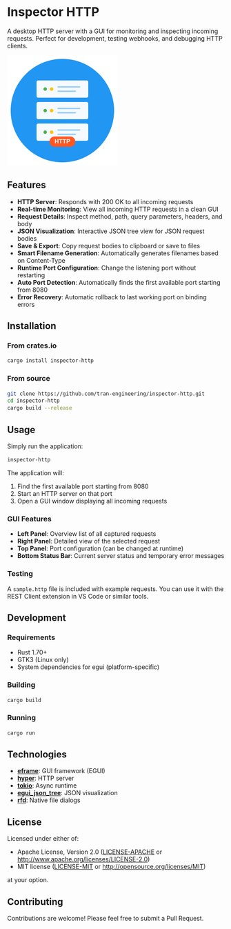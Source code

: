 # Inspector HTTP

A desktop HTTP server with a GUI for monitoring and inspecting incoming requests. Perfect for development, testing webhooks, and debugging HTTP clients.

![Inspector HTTP Icon](assets/icon-256.png)

## Features

- **HTTP Server**: Responds with 200 OK to all incoming requests
- **Real-time Monitoring**: View all incoming HTTP requests in a clean GUI
- **Request Details**: Inspect method, path, query parameters, headers, and body
- **JSON Visualization**: Interactive JSON tree view for JSON request bodies
- **Save & Export**: Copy request bodies to clipboard or save to files
- **Smart Filename Generation**: Automatically generates filenames based on Content-Type
- **Runtime Port Configuration**: Change the listening port without restarting
- **Auto Port Detection**: Automatically finds the first available port starting from 8080
- **Error Recovery**: Automatic rollback to last working port on binding errors

## Installation

### From crates.io

```bash
cargo install inspector-http
```

### From source

```bash
git clone https://github.com/tran-engineering/inspector-http.git
cd inspector-http
cargo build --release
```

## Usage

Simply run the application:

```bash
inspector-http
```

The application will:
1. Find the first available port starting from 8080
2. Start an HTTP server on that port
3. Open a GUI window displaying all incoming requests

### GUI Features

- **Left Panel**: Overview list of all captured requests
- **Right Panel**: Detailed view of the selected request
- **Top Panel**: Port configuration (can be changed at runtime)
- **Bottom Status Bar**: Current server status and temporary error messages

### Testing

A `sample.http` file is included with example requests. You can use it with the REST Client extension in VS Code or similar tools.

## Development

### Requirements

- Rust 1.70+
- GTK3 (Linux only)
- System dependencies for egui (platform-specific)

### Building

```bash
cargo build
```

### Running

```bash
cargo run
```

## Technologies

- **[eframe](https://github.com/emilk/egui)**: GUI framework (EGUI)
- **[hyper](https://hyper.rs/)**: HTTP server
- **[tokio](https://tokio.rs/)**: Async runtime
- **[egui_json_tree](https://github.com/dmackdev/egui_json_tree)**: JSON visualization
- **[rfd](https://github.com/PolyMeilex/rfd)**: Native file dialogs

## License

Licensed under either of:

- Apache License, Version 2.0 ([LICENSE-APACHE](LICENSE-APACHE) or http://www.apache.org/licenses/LICENSE-2.0)
- MIT license ([LICENSE-MIT](LICENSE-MIT) or http://opensource.org/licenses/MIT)

at your option.

## Contributing

Contributions are welcome! Please feel free to submit a Pull Request.
